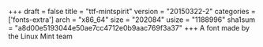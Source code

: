 +++
draft = false
title = "ttf-mintspirit"
version = "20150322-2"
categories = ['fonts-extra']
arch = "x86_64"
size = "202084"
usize = "1188996"
sha1sum = "a8d00e5193044e50ae7cc4712e0b9aac769f3a37"
+++
A font made by the Linux Mint team